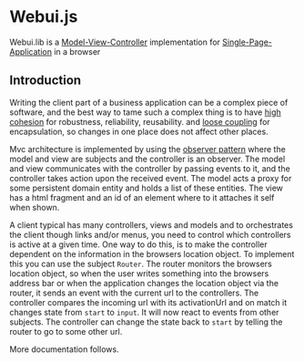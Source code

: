 # Webui.js

Webui.lib is a [Model-View-Controller](https://en.wikipedia.org/wiki/Model%E2%80%93view%E2%80%93controller) 
implementation for [Single-Page-Application](https://en.wikipedia.org/wiki/Single-page_application) in a browser
 
## Introduction

Writing the client part of a business application can be a complex piece of software, and the best way to tame such a 
complex thing is to have [high cohesion](https://en.wikipedia.org/wiki/Cohesion_(computer_science)) for robustness, 
reliability, reusability. and [loose coupling](https://en.wikipedia.org/wiki/Loose_coupling) for encapsulation, 
so changes in one place does not affect other places.

Mvc architecture is implemented by using the [observer pattern](https://en.wikipedia.org/wiki/Observer_pattern) 
where the model and view are subjects and the controller is an observer.
The model and view communicates with the controller by passing events to it, and the controller takes action 
upon the received event. 
The model acts a proxy for some persistent domain entity and holds a list of these entities. 
The view has a html fragment and an id of an element where to it attaches it self when shown.

A client typical has many controllers, views and models and to orchestrates the client though links and/or menus, 
you need to control which controllers is active at a given time. One way to do this, is to make the controller 
dependent on the information in the browsers location object.
To implement this you can use the subject `Router`. The router monitors the
browsers location object, so when the user writes something into the browsers address bar 
or when the application changes the location object via the router, 
it sends an event with the current url to the controllers. The controller compares the incoming url
with its activationUrl and on match it changes state from `start` to `input`. It will now react to events
from other subjects. The controller can change the state back to `start` by telling the router to go to some other url. 

More documentation follows.
